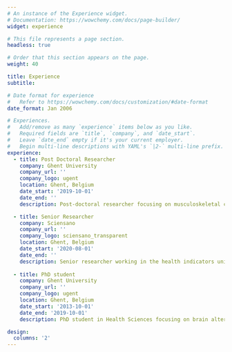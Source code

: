 ```yaml
---
# An instance of the Experience widget.
# Documentation: https://wowchemy.com/docs/page-builder/
widget: experience

# This file represents a page section.
headless: true

# Order that this section appears on the page.
weight: 40

title: Experience
subtitle:

# Date format for experience
#   Refer to https://wowchemy.com/docs/customization/#date-format
date_format: Jan 2006

# Experiences.
#   Add/remove as many `experience` items below as you like.
#   Required fields are `title`, `company`, and `date_start`.
#   Leave `date_end` empty if it's your current employer.
#   Begin multi-line descriptions with YAML's `|2-` multi-line prefix.
experience:
  - title: Post Doctoral Researcher
    company: Ghent University
    company_url: ''
    company_logo: ugent
    location: Ghent, Belgium
    date_start: '2019-10-01'
    date_end: ''
    description: Post-doctoral researcher focusing on musculoskeletal complaints.

  - title: Senior Researcher
    company: Sciensano
    company_url: ''
    company_logo: sciensano_transparent
    location: Ghent, Belgium
    date_start: '2020-08-01'
    date_end: ''
    description: Senior researcher working in the health indicators unit at the service of Chronic diseases and lifestyle.
        
  - title: PhD student
    company: Ghent University
    company_url: ''
    company_logo: ugent
    location: Ghent, Belgium
    date_start: '2013-10-01'
    date_end: '2019-10-01'
    description: PhD student in Health Sciences focusing on brain alterations in patients with chronic neck pain.

design:
  columns: '2'
---
```

